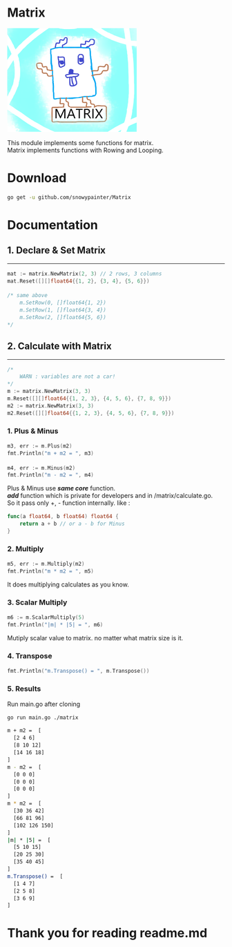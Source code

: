 # Matrix  
<img src="./matrixgo.png" style="width:300px;height:240px">  

This module implements some functions for matrix.  
Matrix implements functions with Rowing and Looping.

# Download

``` bash
go get -u github.com/snowypainter/Matrix
```

# Documentation

## 1. Declare & Set Matrix
---------------------------
``` Go
mat := matrix.NewMatrix(2, 3) // 2 rows, 3 columns
mat.Reset([][]float64{{1, 2}, {3, 4}, {5, 6}})

/* same above
    m.SetRow(0, []float64{1, 2})
	m.SetRow(1, []float64{3, 4})
	m.SetRow(2, []float64{5, 6})
*/
```

## 2. Calculate with Matrix
--------------------------
``` Go
/*
	WARN : variables are not a car!
*/
m := matrix.NewMatrix(3, 3)
m.Reset([][]float64{{1, 2, 3}, {4, 5, 6}, {7, 8, 9}})
m2 := matrix.NewMatrix(3, 3)
m2.Reset([][]float64{{1, 2, 3}, {4, 5, 6}, {7, 8, 9}})
```

### 1. Plus & Minus
``` Go
m3, err := m.Plus(m2)
fmt.Println("m + m2 = ", m3)

m4, err := m.Minus(m2)
fmt.Println("m - m2 = ", m4)
```

Plus & Minus use ***same core*** function.  
***add*** function which is private for developers and in /matrix/calculate.go.  
So it pass only +, - function internally. like :   
``` Go
func(a float64, b float64) float64 {
	return a + b // or a - b for Minus
}
 ```

### 2. Multiply
``` Go
m5, err := m.Multiply(m2)
fmt.Println("m * m2 = ", m5)
```

It does multiplying calculates as you know.

### 3. Scalar Multiply
``` Go
m6 := m.ScalarMultiply(5)
fmt.Println("|m| * |5| = ", m6)
```

Mutiply scalar value to matrix. no matter what matrix size is it.

### 4. Transpose
``` Go
fmt.Println("m.Transpose() = ", m.Transpose())
```

### 5. Results
Run main.go after cloning
``` Bash
go run main.go ./matrix
```
``` Bash
m + m2 =  [
  [2 4 6]
  [8 10 12]
  [14 16 18]
]
m - m2 =  [
  [0 0 0]
  [0 0 0]
  [0 0 0]
]
m * m2 =  [
  [30 36 42]
  [66 81 96]
  [102 126 150]
]
|m| * |5| =  [
  [5 10 15]
  [20 25 30]
  [35 40 45]
]
m.Transpose() =  [
  [1 4 7]
  [2 5 8]
  [3 6 9]
]
```

# Thank you for reading readme.md